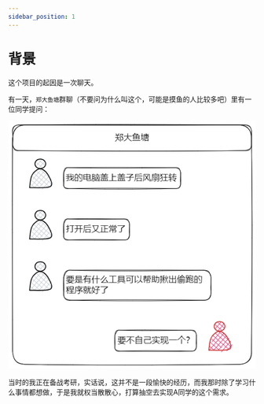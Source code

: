 ```yaml
---
sidebar_position: 1
---
```


# 背景

这个项目的起因是一次聊天。

有一天，`郑大鱼塘`群聊（不要问为什么叫这个，可能是摸鱼的人比较多吧）里有一位同学提问：

![聊天图](img\背景_对话.png)

当时的我正在备战考研，实话说，这并不是一段愉快的经历，而我那时除了学习什么事情都想做，于是我就权当散散心，打算抽空去实现A同学的这个需求。
